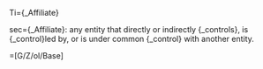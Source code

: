 Ti={_Affiliate}

sec={_Affiliate}: any entity that directly or indirectly {_controls}, is {_control}led by, or is under common {_control} with another entity.

=[G/Z/ol/Base]

